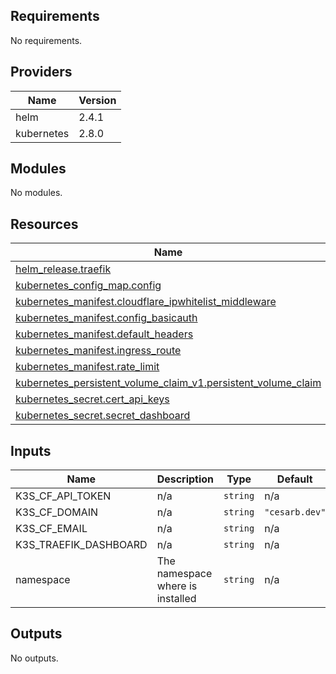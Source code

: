 <!-- BEGIN_TF_DOCS -->
## Requirements

No requirements.

## Providers

| Name | Version |
|------|---------|
| helm | 2.4.1 |
| kubernetes | 2.8.0 |

## Modules

No modules.

## Resources

| Name | Type |
|------|------|
| [helm_release.traefik](https://registry.terraform.io/providers/hashicorp/helm/latest/docs/resources/release) | resource |
| [kubernetes_config_map.config](https://registry.terraform.io/providers/hashicorp/kubernetes/latest/docs/resources/config_map) | resource |
| [kubernetes_manifest.cloudflare_ipwhitelist_middleware](https://registry.terraform.io/providers/hashicorp/kubernetes/latest/docs/resources/manifest) | resource |
| [kubernetes_manifest.config_basicauth](https://registry.terraform.io/providers/hashicorp/kubernetes/latest/docs/resources/manifest) | resource |
| [kubernetes_manifest.default_headers](https://registry.terraform.io/providers/hashicorp/kubernetes/latest/docs/resources/manifest) | resource |
| [kubernetes_manifest.ingress_route](https://registry.terraform.io/providers/hashicorp/kubernetes/latest/docs/resources/manifest) | resource |
| [kubernetes_manifest.rate_limit](https://registry.terraform.io/providers/hashicorp/kubernetes/latest/docs/resources/manifest) | resource |
| [kubernetes_persistent_volume_claim_v1.persistent_volume_claim](https://registry.terraform.io/providers/hashicorp/kubernetes/latest/docs/resources/persistent_volume_claim_v1) | resource |
| [kubernetes_secret.cert_api_keys](https://registry.terraform.io/providers/hashicorp/kubernetes/latest/docs/resources/secret) | resource |
| [kubernetes_secret.secret_dashboard](https://registry.terraform.io/providers/hashicorp/kubernetes/latest/docs/resources/secret) | resource |

## Inputs

| Name | Description | Type | Default | Required |
|------|-------------|------|---------|:--------:|
| K3S\_CF\_API\_TOKEN | n/a | `string` | n/a | yes |
| K3S\_CF\_DOMAIN | n/a | `string` | `"cesarb.dev"` | no |
| K3S\_CF\_EMAIL | n/a | `string` | n/a | yes |
| K3S\_TRAEFIK\_DASHBOARD | n/a | `string` | n/a | yes |
| namespace | The namespace where is installed | `string` | n/a | yes |

## Outputs

No outputs.
<!-- END_TF_DOCS -->